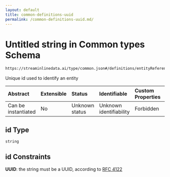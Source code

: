 ```yaml
---
layout: default
title: common-definitions-uuid
permalink: /common-definitions-uuid.md/
---
```

# Untitled string in Common types Schema

```txt
https://streaminlinedata.ai/type/common.json#/definitions/entityReference/properties/id
```

Unique id used to identify an entity

| Abstract            | Extensible | Status         | Identifiable            | Custom Properties | Additional Properties | Access Restrictions | Defined In                                                |
| :------------------ | :--------- | :------------- | :---------------------- | :---------------- | :-------------------- | :------------------ | :-------------------------------------------------------- |
| Can be instantiated | No         | Unknown status | Unknown identifiability | Forbidden         | Allowed               | none                | [common.json*](common.md "open original schema") |

## id Type

`string`

## id Constraints

**UUID**: the string must be a UUID, according to [RFC 4122](https://tools.ietf.org/html/rfc4122 "check the specification")
